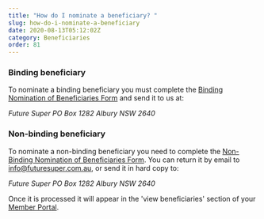 ```yaml
---
title: "How do I nominate a beneficiary? "
slug: how-do-i-nominate-a-beneficiary
date: 2020-08-13T05:12:02Z
category: Beneficiaries
order: 81
---
```


### Binding beneficiary

To nominate a binding beneficiary you must complete the [Binding Nomination of Beneficiaries Form](https://www.futuresuper.com.au/bindingnomination) and send it to us at:

_Future Super_
_PO Box 1282_
_Albury NSW 2640_

### Non-binding beneficiary

To nominate a non-binding beneficiary you need to complete the [Non-Binding Nomination of Beneficiaries Form](https://www.futuresuper.com.au/nonbindingnomination). You can return it by email to info@futuresuper.com.au, or send it in hard copy to:

_Future Super_
_PO Box 1282_
_Albury NSW 2640_

Once it is processed it will appear in the 'view beneficiaries' section of your [Member Portal](https://portal.myfuturesuper.com.au/member/login_1).
